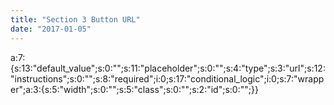 ```yaml
---
title: "Section 3 Button URL"
date: "2017-01-05"
---
```


a:7:{s:13:"default\_value";s:0:"";s:11:"placeholder";s:0:"";s:4:"type";s:3:"url";s:12:"instructions";s:0:"";s:8:"required";i:0;s:17:"conditional\_logic";i:0;s:7:"wrapper";a:3:{s:5:"width";s:0:"";s:5:"class";s:0:"";s:2:"id";s:0:"";}}
